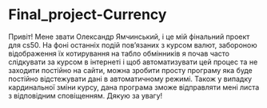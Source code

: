 # Final_project-Currency
Привіт! Мене звати Олександр Ямчинський, і це мій фінальний проект для cs50.
На фоні останніх подій пов’язаних з курсом валют, забороною відображення їх котирування на табло обмінників я почав часто слідкувати за курсом в інтернеті і щоб автоматизувати цей процес та не заходити постійно на сайти, можна зробити просту програму яка буде постійно відстежувати дані в автоматичному режимі. Також  у випадку кардинальної зміни курсу, дана програма зможе відправляти мені листа з відповідним сповіщенням.
Дякую за увагу!
